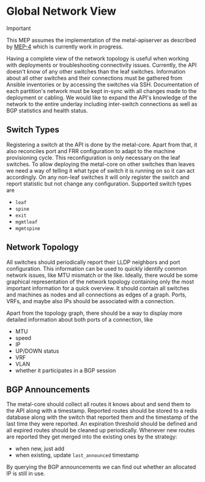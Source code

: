 # Global Network View

> [!IMPORTANT]
> This MEP assumes the implementation of the metal-apiserver as described by [MEP-4](../MEP4/README.md) which is currently work in progress.

Having a complete view of the network topology is useful when working with deployments or troubleshooting connectivity issues.
Currently, the API doesn't know of any other switches than the leaf switches.
Information about all other switches and their connections must be gathered from Ansible inventories or by accessing the switches via SSH.
Documentation of each partition's network must be kept in-sync with all changes made to the deployment or cabling.
We would like to expand the API's knowledge of the network to the entire underlay including inter-switch connections as well as BGP statistics and health status.

## Switch Types

Registering a switch at the API is done by the metal-core.
Apart from that, it also reconciles port and FRR configuration to adapt to the machine provisioning cycle.
This reconfiguration is only necessary on the leaf switches.
To allow deploying the metal-core on other switches than leaves we need a way of telling it what type of switch it is running on so it can act accordingly.
On any non-leaf switches it will only register the switch and report statistic but not change any configuration.
Supported switch types are

- `leaf`
- `spine`
- `exit`
- `mgmtleaf`
- `mgmtspine`

## Network Topology

All switches should periodically report their LLDP neighbors and port configuration.
This information can be used to quickly identify common network issues, like MTU mismatch or the like.
Ideally, there would be some graphical representation of the network topology containing only the most important information for a quick overview.
It should contain all switches and machines as nodes and all connections as edges of a graph.
Ports, VRFs, and maybe also IPs should be associated with a connection.

Apart from the topology graph, there should be a way to display more detailed information about both ports of a connection, like

- MTU
- speed
- IP
- UP/DOWN status
- VRF
- VLAN
- whether it participates in a BGP session

## BGP Announcements

The metal-core should collect all routes it knows about and send them to the API along with a timestamp.
Reported routes should be stored to a redis database along with the switch that reported them and the timestamp of the last time they were reported.
An expiration threshold should be defined and all expired routes should be cleaned up periodically.
Whenever new routes are reported they get merged into the existing ones by the strategy:

- when new, just add
- when existing, update `last_announced` timestamp

By querying the BGP announcements we can find out whether an allocated IP is still in use.
